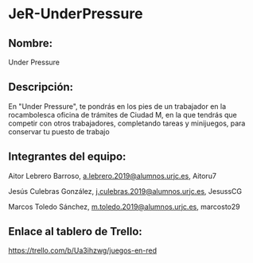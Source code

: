 # JeR-UnderPressure
## Nombre:
Under Pressure

## Descripción:
En "Under Pressure", te pondrás en los pies de un trabajador en la rocambolesca oficina de trámites de Ciudad M, en la que tendrás que competir con otros trabajadores, completando tareas y minijuegos, para conservar tu puesto de trabajo


## Integrantes del equipo:
Aitor Lebrero Barroso, a.lebrero.2019@alumnos.urjc.es, Aitoru7 

Jesús Culebras González, j.culebras.2019@alumnos.urjc.es, JesussCG

Marcos Toledo Sánchez, m.toledo.2019@alumnos.urjc.es, marcosto29

## Enlace al tablero de Trello:
https://trello.com/b/Ua3ihzwg/juegos-en-red
